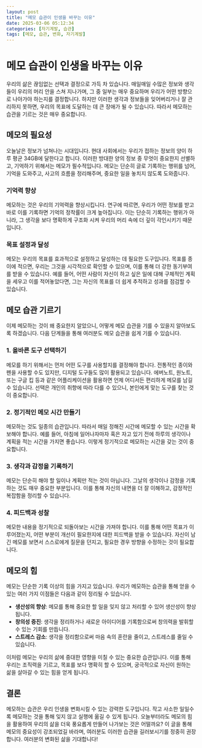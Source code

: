 ```yaml
---
layout: post
title: "메모 습관이 인생을 바꾸는 이유"
date: 2025-03-06 05:12:34
categories: [자기계발, 습관]
tags: [메모, 습관, 변화, 자기계발]
---
```


# 메모 습관이 인생을 바꾸는 이유

우리의 삶은 끊임없는 선택과 결정으로 가득 차 있습니다. 매일매일 수많은 정보와 생각들이 우리의 머리 안을 스쳐 지나가며, 그 중 일부는 매우 중요하며 우리가 어떤 방향으로 나아가야 하는지를 결정합니다. 하지만 이러한 생각과 정보들을 잊어버리거나 잘 관리하지 못하면, 우리의 목표에 도달하는 데 큰 장애가 될 수 있습니다. 따라서 메모하는 습관을 기르는 것은 매우 중요합니다.  

## 메모의 필요성

오늘날은 정보가 넘쳐나는 시대입니다. 현대 사회에서는 우리가 접하는 정보의 양이 하루 평균 34GB에 달한다고 합니다. 이러한 방대한 양의 정보 중 무엇이 중요한지 선별하고, 기억하기 위해서는 메모가 필수적입니다. 메모는 단순히 글로 기록하는 행위를 넘어, 기억을 도와주고, 사고의 흐름을 정리해주며, 중요한 일을 놓치지 않도록 도와줍니다.  

### 기억력 향상

메모하는 것은 우리의 기억력을 향상시킵니다. 연구에 따르면, 우리가 어떤 정보를 받고 바로 이를 기록하면 기억의 정착률이 크게 높아집니다. 이는 단순히 기록하는 행위가 아니라, 그 생각을 보다 명확하게 구조화 시켜 우리의 머리 속에 더 깊이 각인시키기 때문입니다.  

### 목표 설정과 달성

메모는 우리의 목표를 효과적으로 설정하고 달성하는 데 필요한 도구입니다. 목표를 종이에 적으면, 우리는 그것을 시각적으로 확인할 수 있으며, 이를 통해 더 강한 동기부여를 받을 수 있습니다. 예를 들어, 어떤 사람이 자신이 하고 싶은 일에 대해 구체적인 계획을 세우고 이를 적어놓았다면, 그는 자신의 목표를 더 쉽게 추적하고 성과를 점검할 수 있습니다. 

## 메모 습관 기르기

이제 메모하는 것이 왜 중요한지 알았으니, 어떻게 메모 습관을 기를 수 있을지 알아보도록 하겠습니다. 다음 단계들을 통해 여러분도 메모 습관을 쉽게 기를 수 있습니다.  

### 1. 올바른 도구 선택하기

메모를 하기 위해서는 먼저 어떤 도구를 사용할지를 결정해야 합니다. 전통적인 종이와 펜을 사용할 수도 있지만, 디지털 도구들도 많이 활용되고 있습니다. 에버노트, 원노트, 또는 구글 킵 등과 같은 어플리케이션을 활용하면 언제 어디서든 편리하게 메모를 남길 수 있습니다. 선택은 개인의 취향에 따라 다를 수 있으니, 본인에게 맞는 도구를 찾는 것이 중요합니다.

### 2. 정기적인 메모 시간 만들기

메모하는 것도 일종의 습관입니다. 따라서 매일 정해진 시간에 메모할 수 있는 시간을 확보해야 합니다. 예를 들어, 아침에 일어나자마자 혹은 자고 있기 전에 하루의 생각이나 계획을 적는 시간을 가지면 좋습니다. 이렇게 정기적으로 메모하는 시간을 갖는 것이 중요합니다.

### 3. 생각과 감정을 기록하기

메모는 단순히 해야 할 일이나 계획만 적는 것이 아닙니다. 그날의 생각이나 감정을 기록하는 것도 매우 중요한 부분입니다. 이를 통해 자신의 내면을 더 잘 이해하고, 감정적인 복잡함을 정리할 수 있습니다.  

### 4. 피드백과 성찰

메모한 내용을 정기적으로 되돌아보는 시간을 가져야 합니다. 이를 통해 어떤 목표가 이루어졌는지, 어떤 부분이 개선이 필요한지에 대한 피드백을 받을 수 있습니다. 자신이 남긴 메모를 보면서 스스로에게 질문을 던지고, 필요한 경우 방향을 수정하는 것이 필요합니다.

## 메모의 힘

메모는 단순한 기록 이상의 힘을 가지고 있습니다. 우리가 메모하는 습관을 통해 얻을 수 있는 여러 가지 이점들은 다음과 같이 정리될 수 있습니다.

- **생산성의 향상**: 메모를 통해 중요한 할 일을 잊지 않고 처리할 수 있어 생산성이 향상됩니다.
- **창의성 증진**: 생각을 정리하거나 새로운 아이디어를 기록함으로써 창의력을 발휘할 수 있는 기회를 만듭니다.
- **스트레스 감소**: 생각을 정리함으로써 마음 속의 혼란을 줄이고, 스트레스를 줄일 수 있습니다.

이처럼 메모는 우리의 삶에 중대한 영향을 미칠 수 있는 중요한 습관입니다. 이를 통해 우리는 조직력을 기르고, 목표를 보다 명확히 할 수 있으며, 궁극적으로 자신이 원하는 삶을 살아갈 수 있는 힘을 얻게 됩니다.  

## 결론

메모하는 습관은 우리 인생을 변화시킬 수 있는 강력한 도구입니다. 작고 사소한 일일수록 메모하는 것을 통해 잊지 않고 실행에 옮길 수 있게 됩니다. 오늘부터라도 메모의 힘을 활용하여 우리의 삶을 더욱 풍요롭게 만들어 나가보는 것은 어떨까요? 이 글을 통해 메모의 중요성이 강조되었길 바라며, 여러분도 이러한 습관을 길러보시기를 정중히 권장합니다. 여러분의 변화된 삶을 기대합니다!